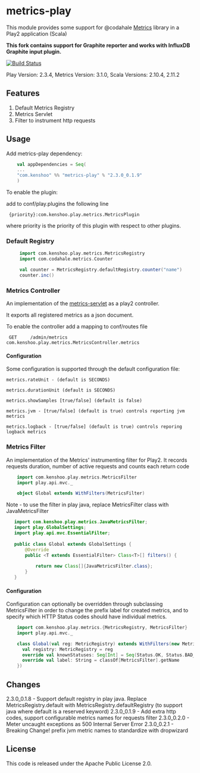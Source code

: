 # metrics-play

This module provides some support for @codahale [Metrics](https://dropwizard.github.io/metrics/3.1.0/) library in a Play2 application (Scala)

**This fork contains support for Graphite reporter and works with InfluxDB Graphite input plugin.**

[![Build Status](https://travis-ci.org/kenshoo/metrics-play.png)](https://travis-ci.org/kenshoo/metrics-play)

Play Version: 2.3.4, Metrics Version: 3.1.0, Scala Versions: 2.10.4, 2.11.2

## Features

1. Default Metrics Registry
2. Metrics Servlet
3. Filter to instrument http requests


## Usage

Add metrics-play dependency:

```scala
    val appDependencies = Seq(
    ...
    "com.kenshoo" %% "metrics-play" % "2.3.0_0.1.9"
    )
```

To enable the plugin:

add to conf/play.plugins the following line

     {priority}:com.kenshoo.play.metrics.MetricsPlugin

where priority is the priority of this plugin with respect to other plugins.

### Default Registry

```scala
     import com.kenshoo.play.metrics.MetricsRegistry
     import com.codahale.metrics.Counter

     val counter = MetricsRegistry.defaultRegistry.counter("name")
     counter.inc()
````

### Metrics Controller

An implementation of the [metrics-servlet](http://metrics.codahale.com/manual/servlets/) as a play2 controller.

It exports all registered metrics as a json document.

To enable the controller add a mapping to conf/routes file

     GET     /admin/metrics              com.kenshoo.play.metrics.MetricsController.metrics
     
#### Configuration
Some configuration is supported through the default configuration file:

    metrics.rateUnit - (default is SECONDS) 

    metrics.durationUnit (default is SECONDS)

    metrics.showSamples [true/false] (default is false)

    metrics.jvm - [true/false] (default is true) controls reporting jvm metrics
  
    metrics.logback - [true/false] (default is true) controls reporing logback metrics

### Metrics Filter

An implementation of the Metrics' instrumenting filter for Play2. It records requests duration, number of active requests and counts each return code


```scala
    import com.kenshoo.play.metrics.MetricsFilter
    import play.api.mvc._

    object Global extends WithFilters(MetricsFilter)
```

 Note - to use the filter in play java, replace MetricsFilter class with JavaMetricsFilter

 ```java
    import com.kenshoo.play.metrics.JavaMetricsFilter;
    import play.GlobalSettings;
    import play.api.mvc.EssentialFilter;
    
    public class Global extends GlobalSettings {
        @Override
        public <T extends EssentialFilter> Class<T>[] filters() {
    
            return new Class[]{JavaMetricsFilter.class};
        }
    }
 ```
#### Configuration
Configuration can optionally be overridden through subclassing MetricsFilter in order to change the prefix label for
created metrics, and to specify which HTTP Status codes should have individual metrics.

```scala
    import com.kenshoo.play.metrics.{MetricsRegistry, MetricsFilter}
    import play.api.mvc._

    class Global(val reg: MetricRegistry) extends WithFilters(new MetricsFilter{
      val registry: MetricRegistry = reg
      override val knownStatuses: Seq[Int] = Seq(Status.OK, Status.BAD_REQUEST, Status.FORBIDDEN, Status.NOT_FOUND, Status.CREATED, Status.TEMPORARY_REDIRECT, Status.INTERNAL_SERVER_ERROR)
      override val label: String = classOf[MetricsFilter].getName
    })
```

## Changes

2.3.0_0.1.8 - Support default registry in play java. Replace MetricsRegistry.default with MetricsRegistry.defaultRegistry (to support java where default is a reserved keyword)
2.3.0_0.1.9 - Add extra http codes, support configurable metrics names for requests filter
2.3.0_0.2.0 - Meter uncaught exceptions as 500 Internal Server Error
2.3.0_0.2.1 - Breaking Change! prefix jvm metric names to standardize with dropwizard


## License
This code is released under the Apache Public License 2.0.
